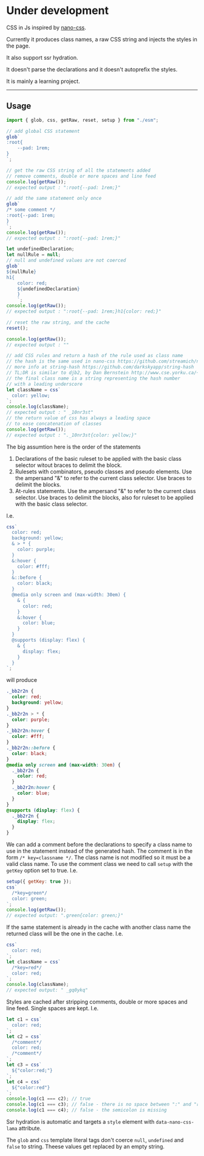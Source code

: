# Under development

CSS in Js inspired by [nano-css](https://github.com/streamich/nano-css).

Currently it produces class names, a raw CSS string and injects the styles in the page.

It also support ssr hydration.

It doesn't parse the declarations and it doesn't autoprefix the styles.

It is mainly a learning project.

---

## Usage

```javascript
import { glob, css, getRaw, reset, setup } from "./esm";

// add global CSS statement
glob`
:root{
    --pad: 1rem;
}
`;

// get the raw CSS string of all the statements added
// remove comments, double or more spaces and line feed
console.log(getRaw());
// expected output : ":root{--pad: 1rem;}"

// add the same statement only once
glob`
/* some comment */
:root{--pad: 1rem;
}
`;
console.log(getRaw());
// expected output : ":root{--pad: 1rem;}"

let undefinedDeclaration;
let nullRule = null;
// null and undefined values are not coerced
glob`
${nullRule}
h1{
    color: red;
    ${undefinedDeclaration}
    }
    `;
console.log(getRaw());
// expected output : ":root{--pad: 1rem;}h1{color: red;}"

// reset the raw string, and the cache
reset();

console.log(getRaw());
// expected output : ""

// add CSS rules and return a hash of the rule used as class name
// the hash is the same used in nano-css https://github.com/streamich/nano-css
// more info at string-hash https://github.com/darkskyapp/string-hash
// TL;DR is similar to djb2, by Dan Bernstein http://www.cse.yorku.ca/~oz/hash.html
// the final class name is a string representing the hash number
// with a leading underscore
let className = css`
  color: yellow;
`;
console.log(className);
// expected output : " _10nr3st"
// the return value of css has always a leading space
// to ease concatenation of classes
console.log(getRaw());
// expected output : "._10nr3st{color: yellow;}"
```

The big assumtion here is the order of the statements

1. Declarations of the basic ruleset to be applied with the basic class selector witout braces to delimit the block.
2. Rulesets with combinators, pseudo classes and pseudo elements. Use the ampersand "&" to refer to the current class selector. Use braces to delimit the blocks.
3. At-rules statements. Use the ampersand "&" to refer to the current class selector. Use braces to delimit the blocks, also for ruleset to be applied with the basic class selector.

I.e.

```javascript
css`
  color: red;
  background: yellow;
  & > * {
    color: purple;
  }
  &:hover {
    color: #fff;
  }
  &::before {
    color: black;
  }
  @media only screen and (max-width: 30em) {
    & {
      color: red;
    }
    &:hover {
      color: blue;
    }
  }
  @supports (display: flex) {
    & {
      display: flex;
    }
  }
`;
```

will produce

```css
._bb2r2n {
  color: red;
  background: yellow;
}
._bb2r2n > * {
  color: purple;
}
._bb2r2n:hover {
  color: #fff;
}
._bb2r2n::before {
  color: black;
}
@media only screen and (max-width: 30em) {
  ._bb2r2n {
    color: red;
  }
  ._bb2r2n:hover {
    color: blue;
  }
}
@supports (display: flex) {
  ._bb2r2n {
    display: flex;
  }
}
```

We can add a comment before the declarations to specify a class name to use in the statement instead of the generated hash. The comment is in the form `/* key=classname */`. The class name is not modified so it must be a valid class name.
To use the comment class we need to call `setup` with the `getKey` option set to true.
I.e.

```javascript
setup({ getKey: true });
css`
  /*key=green*/
  color: green;
`;
console.log(getRaw());
// expected output: ".green{color: green;}"
```

If the same statement is already in the cache with another class name the returned class will be the one in the cache.
I.e.

```javascript
css`
  color: red;
`;
let className = css`
  /*key=red*/
  color: red;
`;
console.log(className);
// expected output: " _gq0ykq"
```

Styles are cached after stripping comments, double or more spaces and line feed. Single spaces are kept.
I.e.

```javascript
let c1 = css`
  color: red;
`;
let c2 = css`
  /*comment*/
  color: red;
  /*comment*/
`;
let c3 = css`
  ${"color:red;"}
`;
let c4 = css`
  ${"color:red"}
`;
console.log(c1 === c2); // true
console.log(c1 === c3); // false - there is no space between ":" and "red"
console.log(c1 === c4); // false - the semicolon is missing
```

Ssr hydration is automatic and targets a `style` element with `data-nano-css-lama` attribute.

The `glob` and `css` template literal tags don't coerce `null`, `undefined` and `false` to string. Theese values get replaced by an empty string.
